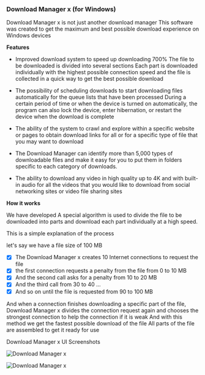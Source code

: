 ### Download Manager x (for Windows) ###

Download Manager x is not just another download manager
This software was created to get the maximum and best possible download experience on Windows devices

**Features**

+ Improved download system to speed up downloading 700%
The file to be downloaded is divided into several sections
Each part is downloaded individually with the highest possible connection speed
and the file is collected in a quick way to get the best possible download

+ The possibility of scheduling downloads to start downloading files automatically for the queue lists that have been processed
During a certain period of time or when the device is turned on automatically, the program can also lock the device, enter hibernation, or restart the device when the download is complete

+ The ability of the system to crawl and explore within a specific website or pages to obtain download links for all or for a specific type of file that you may want to download

+ The Download Manager can identify more than 5,000 types of downloadable files and make it easy for you to put them in folders specific to each category of downloads.

+ The ability to download any video in high quality up to 4K and with built-in audio for all the videos that you would like to download from social networking sites or video file sharing sites


**How it works**

We have developed A special algorithm is used to divide the file to be downloaded into parts and download each part individually at a high speed. 

This is a simple explanation of the process

let's say we have a file size of 100 MB
- [x] The Download Manager x creates 10 Internet connections to request the file
- [x] the first connection requests a penalty from the file from 0 to 10 MB
- [x] And the second call asks for a penalty from 10 to 20 MB
- [x] And the third call from 30 to 40 ...
- [x] And so on until the file is requested from 90 to 100 MB

And when a connection finishes downloading a specific part of the file,
Download Manager x divides the connection request again and chooses the strongest connection to help the connection if it is weak
And with this method we get the fastest possible download of the file 
All parts of the file are assembled to get it ready for use

Download Manager x UI Screenshots

![Download Manager x](https://user-images.githubusercontent.com/11804864/173135983-1ec22530-9020-4656-b5f0-d8074730cdb6.png)


![Download Manager x](https://user-images.githubusercontent.com/11804864/172687399-d28b9e4c-e938-4fcf-9388-50ce6adc9e31.png)
